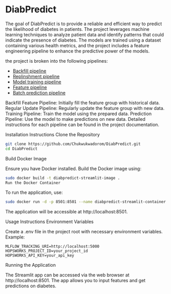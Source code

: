 # DiabPredict

The goal of DiabPredict is to provide a reliable and efficient way to predict the likelihood of diabetes in patients. The project leverages machine learning techniques to analyze patient data and identify patterns that could indicate the presence of diabetes. The models are trained using a dataset containing various health metrics, and the project includes a feature engineering pipeline to enhance the predictive power of the models.

the project is broken into the following pipelines:
- [Backfill pipeline](#backfill-pipeline)
- [Replinshment pipeline](#replinshment-pipeline)
- [Model training pipeline](#model-training-pipeline)
- [Feature pipeline](#feature-pipeline)
- [Batch prediction pipeline](#batch-prediction-pipeline)


Backfill Feature Pipeline: Initially fill the feature group with historical data.
Regular Update Pipeline: Regularly update the feature group with new data.
Training Pipeline: Train the model using the prepared data.
Prediction Pipeline: Use the model to make predictions on new data.
Detailed instructions for each pipeline can be found in the project documentation.



Installation Instructions
Clone the Repository

```bash
git clone https://github.com/Chukwukwadorom/DiabPredict.git
cd DiabPredict
```

Build Docker Image

Ensure you have Docker installed. Build the Docker image using:

```bash
sudo docker build -t diabpredict-streamlit-image .
Run the Docker Container
```

To run the application, use:

```bash
sudo docker run -d -p 8501:8501 --name diabpredict-streamlit-container --env-file .env diabpredict-streamlit-image
```
The application will be accessible at http://localhost:8501.

Usage Instructions
Environment Variables

Create a .env file in the project root with necessary environment variables. Example:


```
MLFLOW_TRACKING_URI=http://localhost:5000
HOPSWORKS_PROJECT_ID=your_project_id
HOPSWORKS_API_KEY=your_api_key
```

Running the Application

The Streamlit app can be accessed via the web browser at http://localhost:8501. The app allows you to input features and get predictions on diabetes.